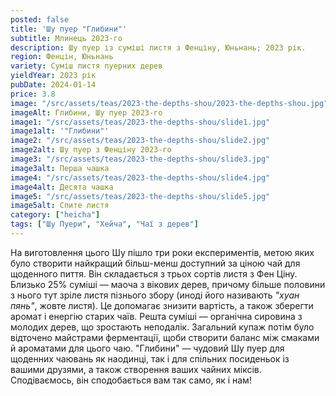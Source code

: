 ```yaml
---
posted: false
title: 'Шу пуер "Глибини"'
subtitle: Млинець 2023-го
description: Шу пуер із суміші листя з Фенціну, Юньнань; 2023 рік.
region: Фенцін, Юньнань
variety: Суміш листя пуерних дерев
yieldYear: 2023 рік
pubDate: 2024-01-14
price: 3.8
image: "/src/assets/teas/2023-the-depths-shou/2023-the-depths-shou.jpg"
imageAlt: Глибини, Шу пуер 2023-го
image1: "/src/assets/teas/2023-the-depths-shou/slide1.jpg"
image1alt: '"Глибини"'
image2: "/src/assets/teas/2023-the-depths-shou/slide2.jpg"
image2alt: Шу пуер з Фенціну 2023-го
image3: "/src/assets/teas/2023-the-depths-shou/slide3.jpg"
image3alt: Перша чашка
image4: "/src/assets/teas/2023-the-depths-shou/slide4.jpg"
image4alt: Десята чашка
image5: "/src/assets/teas/2023-the-depths-shou/slide5.jpg"
image5alt: Спите листя
category: ["heicha"]
tags: ["Шу Пуери", "Хейча", "Чаї з дерев"]
---
```


На виготовлення цього Шу пішло три роки експериментів, метою яких було створити найкращий більш-менш доступний за ціною чай для щоденного пиття. Він складається з трьох сортів листя з Фен Ціну. Близько 25% суміші — маоча з вікових дерев, причому більше половини з нього тут зріле листя пізнього збору (иноді його називають *"хуан пянь"*, жовте листя). Це допомагає знизити вартість, а також зберегти аромат і енергію старих чаїв. Решта суміші — органічна сировина з молодих дерев, що зростають неподалік. Загальний купаж потім було відточено майстрами ферментації, щоби створити баланс між смаками й ароматами для цього чаю. "Глибини" — чудовий Шу пуер для щоденних чаювань як наодинці, так і для спільних посиденьок із вашими друзями, а також створення ваших чайних міксів. Сподіваємось, він сподобається вам так само, як і нам!